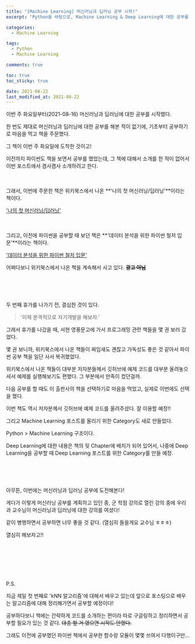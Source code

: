 ```yaml
---
title: "[Machine Learning] 머신러닝과 딥러닝 공부 시작!"
excerpt: "Python을 바탕으로, Machine Learning & Deep Learning에 대한 공부를 시작했습니다."

categories:
  - Machine Learning

tags:
  - Python
  - Machine Learning

comments: true

toc: true
toc_sticky: true

date: 2021-08-22
last_modified_at: 2021-08-22
---
```



이번 주 화요일부터(2021-08-16) 머신러닝과 딥러닝에 대한 공부를 시작했다.


한 번도 제대로 머신러닝과 딥러닝에 대한 공부를 해본 적이 없기에, 기초부터 공부하기로 마음을 먹고 책을 주문했다.


그 책이 이번 주 화요일에 도착한 것이고!


이전까지 파이썬도 책을 보면서 공부를 했었는데, 그 책에 대해서 소개를 한 적이 없어서 이번 포스트에서 겸사겸사 소개하려고 한다.


　


그래서, 이번에 주문한 책은 위키북스에서 나온 **'나의 첫 머신러닝/딥러닝'**이라는 책이다.


['나의 첫 머신러닝/딥러닝'](https://wikibook.co.kr/mymlrev/)


　


그리고, 이전에 파이썬을 공부할 때 보던 책은 **'데이터 분석을 위한 파이썬 철저 입문'**이라는 책이다.


['데이터 분석을 위한 파이썬 철저 입문'](https://wikibook.co.kr/python-for-data-analysis-rev/)


어쩌다보니 위키북스에서 나온 책을 계속해서 사고 있다. ~~**광고 아님**~~


　


　


두 번째 휴가를 나가기 전, 결심한 것이 있다.


> '이제 본격적으로 자기개발을 해보자.'


그래서 휴가를 나갔을 때, 서현 영풍문고에 가서 프로그래밍 관련 책들을 몇 권 보러 갔었다.


몇 권 보니까, 위키북스에서 나온 책들이 짜임새도 괜찮고 가독성도 좋은 것 같아서 파이썬 공부 책을 일단 사서 복귀했었다.


위키북스에서 나온 책들이 대부분 저자분들께서 깃허브에 예제 코드를 대부분 올려놓으셔서 예제를 실행해보기도 편했다. 그 부분에서 만족이 컸던걸까.


다음 공부를 할 때도 이 출판사의 책을 선택하기로 마음을 먹었고, 실제로 이번에도 선택을 했다.


이번 책도 역시 저자분께서 깃허브에 예제 코드를 올려주셨다. 잘 이용할 예정!!


그리고 Machine Learning 포스트를 올리기 위한 Category도 새로 만들었다.


Python > Machine Learning 구조이다.


Deep Learning에 대한 내용은 책의 뒷 Chapter에 배치가 되어 있어서, 나중에 Deep Learning을 공부할 때 Deep Learning 포스트를 위한 Category를 만들 예정.


　


　


아무튼, 이번에는 머신러닝과 딥러닝 공부에 도전해본다!


게다가 이렇게 머신러닝 공부를 계획하고 있던 중, 군 학점 강의로 열린 강의 중에 우리 과 교수님이 머신러닝과 딥러닝에 대한 강의를 여셨다!


같이 병행하면서 공부하면 너무 좋을 것 같다. (열심히 들을게요 교수님 ㅎㅎㅎ)


열심히 해보자고!!


　


　


　


P.S.


지금 제일 첫 번째로 'kNN 알고리즘'에 대해서 배우고 있는데 앞으로 포스팅으로 배우는 알고리즘에 대해 정리해가면서 공부할 예정이다!


공부하다보니 책에는 간략하게 코드를 소개하는 편이라 따로 구글링하고 정리하면서 공부할 필요가 있는 것 같다. ~~대충 할 거 였으면 시작도 안했다.~~


그래도 이전에 공부했던 파이썬 책에서 공부한 함수랑 모듈이 몇몇 쓰여서 다행이구만...
